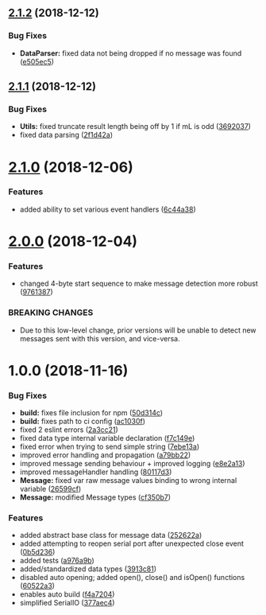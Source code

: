 ## [2.1.2](https://github.com/tillhub/tillhub-serialio/compare/v2.1.1...v2.1.2) (2018-12-12)


### Bug Fixes

* **DataParser:** fixed data not being dropped if no message was found ([e505ec5](https://github.com/tillhub/tillhub-serialio/commit/e505ec5))

## [2.1.1](https://github.com/tillhub/tillhub-serialio/compare/v2.1.0...v2.1.1) (2018-12-12)


### Bug Fixes

* **Utils:** fixed truncate result length being off by 1 if mL is odd ([3692037](https://github.com/tillhub/tillhub-serialio/commit/3692037))
* fixed data parsing ([2f1d42a](https://github.com/tillhub/tillhub-serialio/commit/2f1d42a))

# [2.1.0](https://github.com/tillhub/tillhub-serialio/compare/v2.0.0...v2.1.0) (2018-12-06)


### Features

* added ability to set various event handlers ([6c44a38](https://github.com/tillhub/tillhub-serialio/commit/6c44a38))

# [2.0.0](https://github.com/tillhub/tillhub-serialio/compare/v1.0.0...v2.0.0) (2018-12-04)


### Features

* changed 4-byte start sequence to make message detection more robust ([9761387](https://github.com/tillhub/tillhub-serialio/commit/9761387))


### BREAKING CHANGES

* Due to this low-level change, prior versions will be unable to detect new messages sent with this version, and vice-versa.

# 1.0.0 (2018-11-16)


### Bug Fixes

* **build:** fixes file inclusion for npm ([50d314c](https://github.com/tillhub/tillhub-serialio/commit/50d314c))
* **build:** fixes path to ci config ([ac1030f](https://github.com/tillhub/tillhub-serialio/commit/ac1030f))
* fixed 2 eslint errors ([2a3cc21](https://github.com/tillhub/tillhub-serialio/commit/2a3cc21))
* fixed data type internal variable declaration ([f7c149e](https://github.com/tillhub/tillhub-serialio/commit/f7c149e))
* fixed error when trying to send simple string ([7ebe13a](https://github.com/tillhub/tillhub-serialio/commit/7ebe13a))
* improved error handling and propagation ([a79bb22](https://github.com/tillhub/tillhub-serialio/commit/a79bb22))
* improved message sending behaviour + improved logging ([e8e2a13](https://github.com/tillhub/tillhub-serialio/commit/e8e2a13))
* improved messageHandler handling ([80117d3](https://github.com/tillhub/tillhub-serialio/commit/80117d3))
* **Message:** fixed var raw message values binding to wrong internal variable ([26599cf](https://github.com/tillhub/tillhub-serialio/commit/26599cf))
* **Message:** modified Message types ([cf350b7](https://github.com/tillhub/tillhub-serialio/commit/cf350b7))


### Features

* added abstract base class for message data ([252622a](https://github.com/tillhub/tillhub-serialio/commit/252622a))
* added attempting to reopen serial port after unexpected close event ([0b5d236](https://github.com/tillhub/tillhub-serialio/commit/0b5d236))
* added tests ([a976a9b](https://github.com/tillhub/tillhub-serialio/commit/a976a9b))
* added/standardized data types ([3913c81](https://github.com/tillhub/tillhub-serialio/commit/3913c81))
* disabled auto opening; added open(), close() and isOpen() functions ([60522a3](https://github.com/tillhub/tillhub-serialio/commit/60522a3))
* enables auto build ([f4a7204](https://github.com/tillhub/tillhub-serialio/commit/f4a7204))
* simplified SerialIO ([377aec4](https://github.com/tillhub/tillhub-serialio/commit/377aec4))

